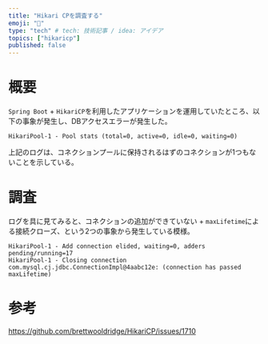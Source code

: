 ```yaml
---
title: "Hikari CPを調査する"
emoji: "📑"
type: "tech" # tech: 技術記事 / idea: アイデア
topics: ["hikaricp"]
published: false
---
```


# 概要
`Spring Boot` + `HikariCP`を利用したアプリケーションを運用していたところ、以下の事象が発生し、DBアクセスエラーが発生した。
```
HikariPool-1 - Pool stats (total=0, active=0, idle=0, waiting=0) 
```
上記のログは、コネクションプールに保持されるはずのコネクションが1つもないことを示している。

# 調査
ログを具に見てみると、コネクションの追加ができていない + `maxLifetime`による接続クローズ、という2つの事象から発生している模様。
```
HikariPool-1 - Add connection elided, waiting=0, adders pending/running=17
HikariPool-1 - Closing connection com.mysql.cj.jdbc.ConnectionImpl@4aabc12e: (connection has passed maxLifetime)
```

# 参考
https://github.com/brettwooldridge/HikariCP/issues/1710